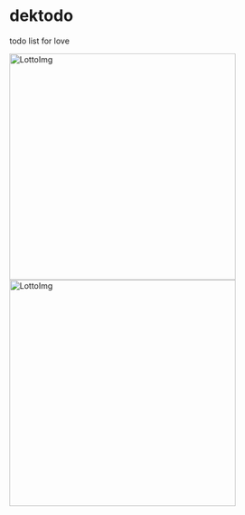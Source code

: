 # dektodo

todo list for  love

<img width="400" alt="LottoImg" src="https://github.com/hanescargot/jujuDo/assets/84563848/e29a40f7-e68b-459c-a469-4b636475a980">
<img width="400" alt="LottoImg" src="https://github.com/hanescargot/jujuDo/assets/84563848/9b1c6ea4-e9c8-4506-838f-2b301b6bf716">

